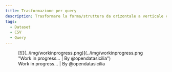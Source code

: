 ```yaml
---
title: Trasformazione per query
description: Trasformare la forma/struttura da orizontale a verticale con le query
tags:
  - Dataset
  - CSV
  - Query
---
```




<figure markdown>
[![](../img/workinprogress.png)](../img/workinprogress.png "Work in progress... | By @opendatasicilia")
  <figcaption>Work in progress... | By @opendatasicilia</figcaption>
</figure>